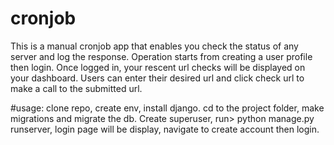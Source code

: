 # cronjob
This is a manual cronjob app that enables you check the status of any server and log the response. 
Operation starts from creating a user profile then login. 
Once logged in, your rescent url checks will be displayed on your dashboard.
Users can enter their desired url and click check url to make a call to the submitted url.

#usage:
clone repo, create env, install django.
cd to the project folder, make migrations and migrate the db.
Create superuser, run> python manage.py runserver,
login page will be display, navigate to create account then login.

